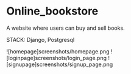 # Online_bookstore
A website where users can buy and sell books. 

STACK: Django, Postgresql

![homepage]screenshots/homepage.png
![loginpage]screenshots/login_page.png
![signupage]screenshots/signup_page.png
